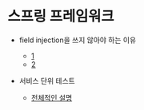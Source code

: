 # 스프링 프레임워크

- field injection을 쓰지 않아야 하는 이유
  - [1](https://yaboong.github.io/spring/2019/08/29/why-field-injection-is-bad/)
  - [2](https://sightstudio.tistory.com/20)

- 서비스 단위 테스트
  - [전체적인 설명](https://jiminidaddy.github.io/dev/2021/05/20/dev-spring-%EB%8B%A8%EC%9C%84%ED%85%8C%EC%8A%A4%ED%8A%B8-Repository/)